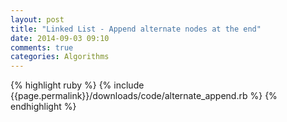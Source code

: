 ```yaml
---
layout: post
title: "Linked List - Append alternate nodes at the end"
date: 2014-09-03 09:10
comments: true
categories: Algorithms
---
```

{% highlight ruby %}
       {% include {{page.permalink}}/downloads/code/alternate_append.rb %}
    {% endhighlight %}